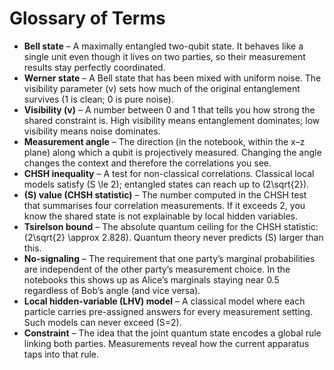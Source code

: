 # Glossary of Terms

- **Bell state** – A maximally entangled two-qubit state. It behaves like a single unit even though it lives on two parties, so their measurement results stay perfectly coordinated.
- **Werner state** – A Bell state that has been mixed with uniform noise. The visibility parameter \(v\) sets how much of the original entanglement survives (1 is clean; 0 is pure noise).
- **Visibility \(v\)** – A number between 0 and 1 that tells you how strong the shared constraint is. High visibility means entanglement dominates; low visibility means noise dominates.
- **Measurement angle** – The direction (in the notebook, within the x–z plane) along which a qubit is projectively measured. Changing the angle changes the context and therefore the correlations you see.
- **CHSH inequality** – A test for non-classical correlations. Classical local models satisfy \(S \le 2\); entangled states can reach up to \(2\sqrt{2}\).
- **\(S\) value (CHSH statistic)** – The number computed in the CHSH test that summarises four correlation measurements. If it exceeds 2, you know the shared state is not explainable by local hidden variables.
- **Tsirelson bound** – The absolute quantum ceiling for the CHSH statistic: \(2\sqrt{2} \approx 2.828\). Quantum theory never predicts \(S\) larger than this.
- **No-signaling** – The requirement that one party’s marginal probabilities are independent of the other party’s measurement choice. In the notebooks this shows up as Alice’s marginals staying near 0.5 regardless of Bob’s angle (and vice versa).
- **Local hidden-variable (LHV) model** – A classical model where each particle carries pre-assigned answers for every measurement setting. Such models can never exceed \(S=2\).
- **Constraint** – The idea that the joint quantum state encodes a global rule linking both parties. Measurements reveal how the current apparatus taps into that rule.
